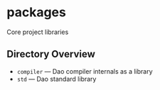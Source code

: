 # packages

Core project libraries

## Directory Overview

* `compiler` — Dao compiler internals as a library
* `std` — Dao standard library
